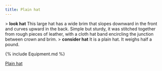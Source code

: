 ```yaml
---
title: Plain hat
---
```


\> **look hat**
This large hat has a wide brim that slopes downward in the front and
curves
upward in the back. Simple but sturdy, it was stitched together from
rough
pieces of leather, with a cloth hat band encircling the junction
between
crown and brim.
\> **consider hat**
It is a plain hat.
It weighs half a pound.

{% include Equipment.md %}

[Plain hat](Category:_Cloth_equipment "wikilink")